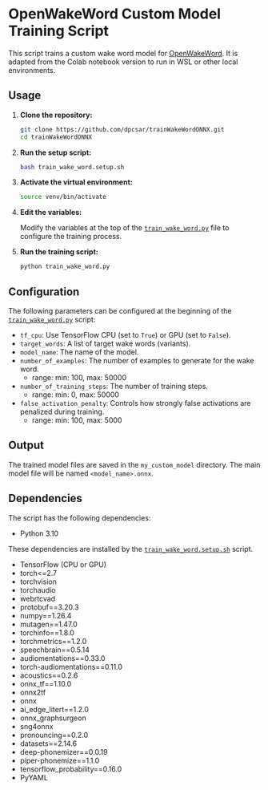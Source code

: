 # OpenWakeWord Custom Model Training Script

This script trains a custom wake word model for [OpenWakeWord](https://github.com/dscripka/openwakeword). It is adapted from the Colab notebook version to run in WSL or other local environments.

## Usage

1.  **Clone the repository:**

    ```bash
    git clone https://github.com/dpcsar/trainWakeWordONNX.git
    cd trainWakeWordONNX
    ```

2.  **Run the setup script:**

    ```bash
    bash train_wake_word.setup.sh
    ```

3.  **Activate the virtual environment:**

    ```bash
    source venv/bin/activate
    ```

4.  **Edit the variables:**

    Modify the variables at the top of the [`train_wake_word.py`](train_wake_word.py) file to configure the training process.

3.  **Run the training script:**

    ```bash
    python train_wake_word.py
    ```

## Configuration

The following parameters can be configured at the beginning of the [`train_wake_word.py`](train_wake_word.py) script:

*   `tf_cpu`: Use TensorFlow CPU (set to `True`) or GPU (set to `False`).
*   `target_words`: A list of target wake words (variants).
*   `model_name`: The name of the model.
*   `number_of_examples`: The number of examples to generate for the wake word.
    *   range: min: 100, max: 50000
*   `number_of_training_steps`: The number of training steps.
    *   range: min: 0, max: 50000
*   `false_activation_penalty`: Controls how strongly false activations are penalized during training.
    *   range: min: 100, max: 5000

## Output

The trained model files are saved in the `my_custom_model` directory. The main model file will be named `<model_name>.onnx`.

## Dependencies

The script has the following dependencies:

*   Python 3.10

These dependencies are installed by the [`train_wake_word.setup.sh`](train_wake_word.setup.sh) script.

*   TensorFlow (CPU or GPU)
*   torch<=2.7
*   torchvision
*   torchaudio
*   webrtcvad
*   protobuf==3.20.3
*   numpy==1.26.4
*   mutagen==1.47.0
*   torchinfo==1.8.0
*   torchmetrics==1.2.0
*   speechbrain==0.5.14
*   audiomentations==0.33.0
*   torch-audiomentations==0.11.0
*   acoustics==0.2.6
*   onnx\_tf==1.10.0
*   onnx2tf
*   onnx
*   ai\_edge\_litert==1.2.0
*   onnx\_graphsurgeon
*   sng4onnx
*   pronouncing==0.2.0
*   datasets==2.14.6
*   deep-phonemizer==0.0.19
*   piper-phonemize==1.1.0
*   tensorflow\_probability==0.16.0
*   PyYAML
